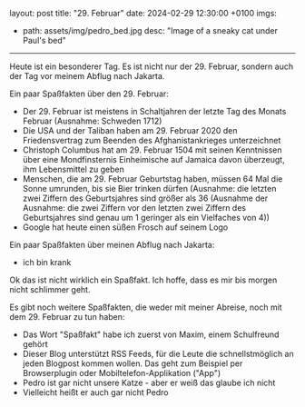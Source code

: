 layout: post
title:  "29. Februar"
date:   2024-02-29 12:30:00 +0100
imgs: 
  - path: assets/img/pedro_bed.jpg
    desc: "Image of a sneaky cat under Paul's bed"
---

Heute ist ein besonderer Tag. Es ist nicht nur der 29. Februar, sondern auch der Tag vor meinem Abflug nach Jakarta.

Ein paar Spaßfakten über den 29. Februar:
<ul>
  <li>Der 29. Februar ist meistens in Schaltjahren der letzte Tag des Monats Februar (Ausnahme: Schweden 1712)</li>
  <li>Die USA und der Taliban haben am 29. Februar 2020 den Friedensvertrag zum Beenden des Afghanistankrieges unterzeichnet</li>
  <li>Christoph Columbus hat am 29. Februar  1504 mit seinen Kenntnissen über eine Mondfinsternis Einheimische auf Jamaica davon überzeugt, ihm Lebensmittel zu geben</li>
  <li>Menschen, die am 29. Februar Geburtstag haben, müssen 64 Mal die Sonne umrunden, bis sie Bier trinken dürfen (Ausnahme: die letzten zwei Ziffern des Geburtsjahres sind größer als 36 (Ausnahme der Ausnahme: die zwei Ziffern vor den letzten zwei Ziffern des Geburtsjahres sind genau um 1 geringer als ein Vielfaches von 4))</li>
  <li>Google hat heute einen süßen Frosch auf seinem Logo</li>
</ul>

Ein paar Spaßfakten über meinen Abflug nach Jakarta:
<ul>
  <li>ich bin krank</li>
</ul>

Ok das ist nicht wirklich ein Spaßfakt. Ich hoffe, dass es mir bis morgen nicht schlimmer geht.

Es gibt noch weitere Spaßfakten, die weder mit meiner Abreise, noch mit dem 29. Februar zu tun haben:
<ul>
  <li>Das Wort "Spaßfakt" habe ich zuerst von Maxim, einem Schulfreund gehört</li>
  <li>Dieser Blog unterstützt RSS Feeds, für die Leute die schnellstmöglich an jeden Blogpost kommen wollen. Das geht zum Beispiel per Browserplugin oder Mobiltelefon-Applikation ("App")</li>
  <li>Pedro ist gar nicht unsere Katze - aber er weiß das glaube ich nicht</li>
  <li>Vielleicht heißt er auch gar nicht Pedro</li>
</ul>